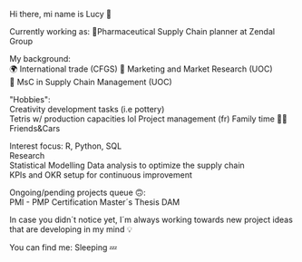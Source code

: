 Hi there, mi name is Lucy 👋

Currently working as: 
🧪Pharmaceutical Supply Chain planner at Zendal Group

My background:  
🌍 International trade (CFGS) 
🌟 Marketing and Market Research (UOC)  
📑 MsC in Supply Chain Management (UOC) 

"Hobbies":  
Creativity development tasks (i.e pottery)  
Tetris w/ production capacities lol 
Project management (fr) 
Family time 🐶💕  
Friends&Cars    

Interest focus: 
R, Python, SQL  
Research  
Statistical Modelling 
Data analysis to optimize the supply chain  
KPIs and OKR setup for continuous improvement 

Ongoing/pending projects queue 🙃:  
PMI - PMP Certification 
Master´s Thesis 
DAM   

In case you didn´t notice yet, I´m always working towards new project ideas that are developing in my mind 💡




You can find me:
Sleeping 💤
